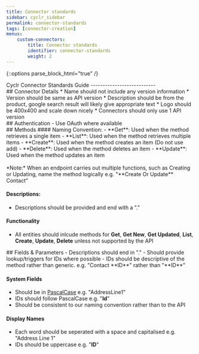 ```yaml
---
title: Connector standards
sidebar: cyclr_sidebar
permalink: connector-standards
tags: [connector-creation]
menus:
    custom-connectors:
        title: Connector standards
        identifier: connector-standards
        weight: 2
---
```

{::options parse_block_html="true" /}
<section class="card py-5 my-5">
Cyclr Connector Standards Guide
---------------------------


</section>
<section class="card py-5 my-5">
## Connector Details
* Name should not include any version information
* Version should be same as API version
* Description should be from the product, google search result will likely give appropriate text
* Logo should be 400x400 and scale down nicely
* Connectors should only use 1 API version


</section>
<section class="card py-5 my-5">
## Authentication
- Use OAuth where available


</section>
<section class="card py-5 my-5">
## Methods
#### Naming Convention:
- **Get**: Used when the method retrieves a single item
- **List**: Used when the method retrieves multiple items
- **Create**: Used when the method creates an item (Do not use add)
- **Delete**: Used when the method deletes an item
- **Update**: Used when the method updates an item<br><br> 
  *Note:* When an endpoint carries out multiple functions, such as Creating or Updating, name the method logically e.g. "**Create Or Update** Contact"
  
#### Descriptions:
* Descriptions should be provided and end with a "."

#### Functionality
* All entities should inlcude methods for **Get**, **Get New**, **Get Updated**, **List**, **Create**, **Update**, **Delete** unless not supported by the API


</section>
<section class="card py-5 my-5">
## Fields & Parameters
- Descriptions should end in "."
- Should provide lookup/triggers for IDs where possible
- IDs should be descriptive of the method rather than generic. e.g. "Contact **ID**" rather than "**ID**"


#### System Fields
- Should be in [PascalCase](https://docs.microsoft.com/en-us/previous-versions/dotnet/netframework-1.1/x2dbyw72(v=vs.71)) e.g. "AddressLine1"
- IDs should follow PascalCase e.g. "**Id**"
- Should be consistent to our naming convention rather than to the API

#### Display Names
- Each word should be seperated with a space and capitalised e.g. "Address Line 1"
- IDs should be uppercase e.g. "**ID**"

</section>
